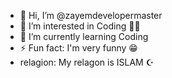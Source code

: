 - 👋 Hi, I’m @zayemdevelopermaster
- 👀 I’m interested in Coding 👨‍💻
- 🌱 I’m currently learning Coding
- ⚡ Fun fact: I'm very funny 😁
- relagion: My relagon is ISLAM ☪

<!---
zayemdevelopermaster/zayemdevelopermaster is a ✨ special ✨ repository because its `README.md` (this file) appears on your GitHub profile.
You can click the Preview link to take a look at your changes.
--->
